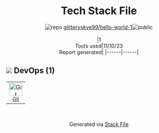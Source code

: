 <!--
--- Readme.md Snippet without images Start ---
## Tech Stack
glitteryskye99/hello-world-1 is built on the following main stack:

Full tech stack [here](/techstack.md)
--- Readme.md Snippet without images End ---

--- Readme.md Snippet with images Start ---
## Tech Stack
glitteryskye99/hello-world-1 is built on the following main stack:

Full tech stack [here](/techstack.md)
--- Readme.md Snippet with images End ---
-->
<div align="center">

# Tech Stack File
![](https://img.stackshare.io/repo.svg "repo") [glitteryskye99/hello-world-1](https://github.com/glitteryskye99/hello-world-1)![](https://img.stackshare.io/public_badge.svg "public")
<br/><br/>
|1<br/>Tools used|11/10/23 <br/>Report generated|
|------|------|
</div>

## <img src='https://img.stackshare.io/devops.svg'/> DevOps (1)
<table><tr>
  <td align='center'>
  <img width='36' height='36' src='https://img.stackshare.io/service/1046/git.png' alt='Git'>
  <br>
  <sub><a href="http://git-scm.com/">Git</a></sub>
  <br>
  <sub></sub>
</td>

</tr>
</table>

<br/>
<div align='center'>

Generated via [Stack File](https://github.com/apps/stack-file)
